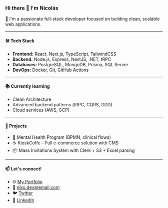 ### Hi there 👋 I'm Nicolás

🎯 I'm a passionate full-stack developer focused on building clean, scalable web applications.

---

#### 🛠 Tech Stack
- **Frontend:** React, Next.js, TypeScript, TailwindCSS
- **Backend:** Node.js, Express, NestJS, .NET, tRPC
- **Databases:** PostgreSQL, MongoDB, Prisma, SQL Server
- **DevOps:** Docker, Git, GitHub Actions

---

#### 📚 Currently learning
- Clean Architecture
- Advanced backend patterns (tRPC, CQRS, DDD)
- Cloud services (AWS, GCP)

---

#### 🚀 Projects
- 🧠 Mental Health Program (BPMN, clinical flows)
- ☕ KioskCoffe – Full e-commerce solution with CMS
- 📦 Mass Invitations System with Clerk + S3 + Excel parsing

---

#### 📫 Let's connect!
- 🌐 [My Portfolio](https://tu-portfolio.com)
- 📧 niko.dev@email.com
- 🐦 [Twitter](https://twitter.com/tu_usuario)
- 💼 [LinkedIn](https://linkedin.com/in/tu_usuario)

